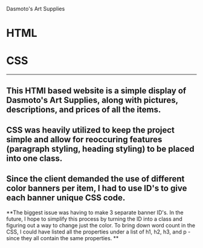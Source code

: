 Dasmoto's Art Supplies
# HTML
# CSS
-------
This HTMl based website is a simple display of Dasmoto's Art Supplies, along with pictures, descriptions, and prices of all the items. 
-------
CSS was heavily utilized to keep the project simple and allow for reoccuring features (paragraph styling, heading styling) to be placed into one class.
-------
Since the client demanded the use of different color banners per item, I had to use ID's to give each banner unique CSS code. 
-------
**The biggest issue was having to make 3 separate banner ID's. 
In the future, I hope to simplify this process by turning the ID into a class and figuring out a way to 
change just the color.
To bring down word count in the CSS, I could have listed all the properties under a list of h1, h2, h3, and p - since they all contain the same properties.
**

